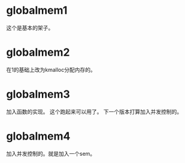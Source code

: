 # globalmem1

这个是基本的架子。

# globalmem2

在1的基础上改为kmalloc分配内存的。

# globalmem3

加入函数的实现。
这个跑起来可以用了。
下一个版本打算加入并发控制的。

# globalmem4

加入并发控制的。就是加入一个sem。